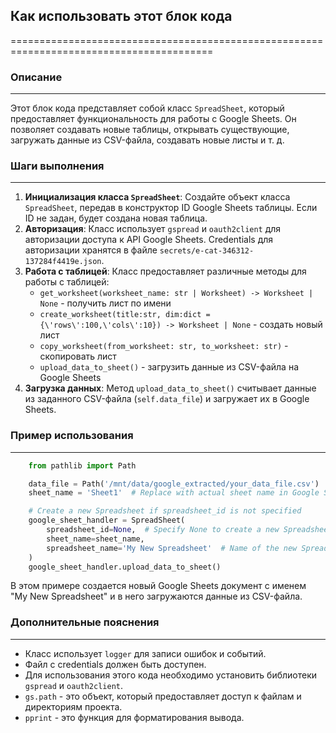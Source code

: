 ## Как использовать этот блок кода
=========================================================================================

### Описание
-------------------------
Этот блок кода представляет собой класс `SpreadSheet`, который предоставляет функциональность для работы с Google Sheets. Он позволяет создавать новые таблицы, открывать существующие, загружать данные из CSV-файла, создавать новые листы и т. д. 

### Шаги выполнения
-------------------------
1. **Инициализация класса `SpreadSheet`**: Создайте объект класса `SpreadSheet`, передав в конструктор ID Google Sheets таблицы. Если ID не задан, будет создана новая таблица.
2. **Авторизация**: Класс использует `gspread` и `oauth2client` для авторизации доступа к API Google Sheets. Credentials для авторизации хранятся в файле `secrets/e-cat-346312-137284f4419e.json`.
3. **Работа с таблицей**:  Класс предоставляет различные методы для работы с таблицей:
    - `get_worksheet(worksheet_name: str | Worksheet) -> Worksheet | None` - получить лист по имени
    - `create_worksheet(title:str, dim:dict = {\'rows\':100,\'cols\':10}) -> Worksheet | None` - создать новый лист
    - `copy_worksheet(from_worksheet: str, to_worksheet: str)` - скопировать лист
    - `upload_data_to_sheet()` - загрузить данные из CSV-файла на Google Sheets
4. **Загрузка данных**:  Метод `upload_data_to_sheet()` считывает данные из заданного CSV-файла (`self.data_file`) и загружает их в Google Sheets.

### Пример использования
-------------------------

```python
    from pathlib import Path

    data_file = Path('/mnt/data/google_extracted/your_data_file.csv')  # Replace with actual data file
    sheet_name = 'Sheet1'  # Replace with actual sheet name in Google Sheets

    # Create a new Spreadsheet if spreadsheet_id is not specified
    google_sheet_handler = SpreadSheet(
        spreadsheet_id=None,  # Specify None to create a new Spreadsheet
        sheet_name=sheet_name,
        spreadsheet_name='My New Spreadsheet'  # Name of the new Spreadsheet if spreadsheet_id is not specified
    )
    google_sheet_handler.upload_data_to_sheet()
```

В этом примере создается новый Google Sheets документ с именем "My New Spreadsheet" и в него загружаются данные из CSV-файла.

### Дополнительные пояснения
-------------------------
- Класс использует `logger` для записи ошибок и событий.
- Файл с credentials должен быть доступен.
- Для использования этого кода необходимо установить библиотеки `gspread` и `oauth2client`.
- `gs.path` - это объект, который предоставляет доступ к файлам и директориям проекта.
- `pprint` - это функция для форматирования вывода.